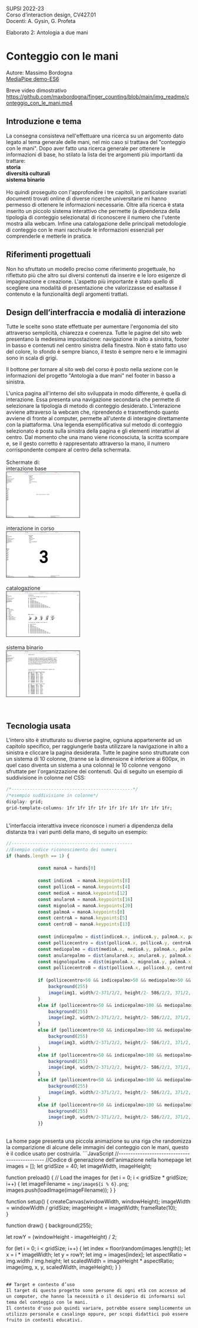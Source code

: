 SUPSI 2022-23  
Corso d’interaction design, CV427.01  
Docenti: A. Gysin, G. Profeta  

Elaborato 2: Antologia a due mani  

# Conteggio con le mani
Autore: Massimo Bordogna  
[MediaPipe demo-ES6](https://ixd-supsi.github.io/2023/esempi/mp_hands/es6/1_landmarks)

Breve video dimostrativo<br>
https://github.com/maxbordogna/finger_counting/blob/main/img_readme/conteggio_con_le_mani.mp4

## Introduzione e tema
La consegna consisteva nell'effettuare una ricerca su un argomento dato legato al tema generale delle mani, nel mio caso si trattava
del "conteggio con le mani". Dopo aver fatto una ricerca generale per ottenere le informazioni 
di base, ho stilato la lista dei tre argomenti più importanti da trattare:
<br>
<b>storia<br>
diversità culturali<br>
sistema binario</b>
<br><br>
Ho quindi proseguito con l'approfondire i tre capitoli, in particolare svariati documenti trovati online 
di diverse ricerche universitarie mi hanno permesso di ottenere le informazioni necessarie.
Oltre alla ricerca è stata inserito un piccolo sistema interattivo che permette (a dipendenza della tipologia di 
conteggio selezionata) di riconoscere il numero che l'utente mostra alla webcam. 
Infine una catalogazione delle principali metodologie di conteggio con le mani racchiude le 
informazioni essenziali per comprenderle e metterle in pratica.

## Riferimenti progettuali
Non ho sfruttato un modello preciso come riferimento progettuale, ho riflettuto più che altro sui diversi contenuti 
da inserire e le loro esigenze di impaginazione e creazione.
L'aspetto più importante è stato quello di scegliere una modalità di presentazione che valorizzasse ed esaltasse 
il contenuto e la funzionalità degli argomenti trattati.



## Design dell’interfraccia e modalià di interazione
Tutte le scelte sono state effettuate per aumentare l'ergonomia del sito attraverso semplicità, chiarezza e coerenza. 
Tutte le pagine del sito web presentano la medesima impostazione: navigazione in alto a sinistra, footer in basso e contenuti nel centro sinistra della finestra.
Non è stato fatto uso del colore, lo sfondo è sempre bianco, il testo è sempre nero e le immagini sono in scala di grigi. 


Il bottone per tornare al sito web del corso è posto nella sezione con le informazioni del progetto "Antologia a due mani" nel footer in basso a sinistra.<br>


L'unica pagina all'interno del sito sviluppata in modo differente, è quella di interazione. Essa presenta 
una navigazione secondaria che permette di selezionare la tipologia di metodo di conteggio desiderato. L'interazione avviene attraverso la webcam che, 
riprendendo e trasmettendo quanto avviene di fronte al computer, permette all'utente di interagire direttamente con la piattaforma. 
Una legenda esemplificativa sul metodo di conteggio selezionato è posta sulla sinistra della pagina e gli elementi interattivi al centro. 
Dal momento che una mano viene riconosciuta, la scritta scompare e, se il gesto corretto è rappresentato attraverso la mano, il numero corrispondente compare al centro della schermata.
<br><br>Schermate di:<br>
interazione base<br>
[<img src="img_readme/interazione_1.png" width="200" alt="Interazione base">]()<br><br>
interazione in corso<br>
[<img src="img_readme/interazione_2.png" width="200" alt="Interazione in corso">]()<br><br>
catalogazione<br>
[<img src="img_readme/catalogo.png" width="200" alt="Catalogazione">]()<br><br>
sistema binario<br>
[<img src="img_readme/binario.png" width="200" alt="Sistema binario">]()<br><br>
<br>


## Tecnologia usata
L'intero sito è strutturato su diverse pagine, ogniuna appartenente ad un capitolo specifico, per raggiungerle basta utilizzare la navigazione in alto a sinistra e cliccare la pagina desiderata.
Tutte le pagine sono strutturate con un sistema di 10 colonne, (tranne se la dimensione è inferiore ai 600px, in quel caso diventa un sistema a una colonna) le 10 colonne vengono sfruttate per l'organizzazione dei contenuti.
Qui di seguito un esempio di suddivisione in colonne nel CSS:
```CSS
/*----------------------------------------------*/
/*esempio suddivisione in colonne*/
display: grid;
grid-template-columns: 1fr 1fr 1fr 1fr 1fr 1fr 1fr 1fr 1fr 1fr;
```
<br>
L'interfaccia interattiva invece riconosce i numeri a dipendenza della distanza tra i vari punti della mano, di seguito un esempio:

```JavaScript
//----------------------------------------------
//Esempio codice riconoscimento dei numeri
if (hands.length == 1) {

			const manoA = hands[0]

			const indiceA  = manoA.keypoints[8]
			const polliceA = manoA.keypoints[4]
			const medioA = manoA.keypoints[12]
			const anulareA = manoA.keypoints[16]
			const mignoloA = manoA.keypoints[20]
			const palmoA = manoA.keypoints[0]
			const centroA = manoA.keypoints[5]
			const centroB = manoA.keypoints[13]

			const indicepalmo = dist(indiceA.x, indiceA.y, palmoA.x, palmoA.y)
			const pollicecentro = dist(polliceA.x, polliceA.y, centroA.x, centroA.y)
			const mediopalmo = dist(medioA.x, medioA.y, palmoA.x, palmoA.y)
			const anularepalmo = dist(anulareA.x, anulareA.y, palmoA.x, palmoA.y)
			const mignolopalmo = dist(mignoloA.x, mignoloA.y, palmoA.x, palmoA.y)
			const pollicecentroB = dist(polliceA.x, polliceA.y, centroB.x, centroB.y)

			if (pollicecentro>50 && indicepalmo>50 && mediopalmo>50 && anularepalmo>50 && mignolopalmo<100){
				background(255)
				image(img1, width/2-371/2/2, height/2- 586/2/2, 371/2, 586/2)
			}
			else if (pollicecentro>50 && indicepalmo>100 && mediopalmo>100 && anularepalmo<100 && mignolopalmo<100){
				background(255)
				image(img2, width/2-371/2/2, height/2- 586/2/2, 371/2, 586/2)
			}
			else if (pollicecentro>50 && indicepalmo>100 && mediopalmo<100 && anularepalmo<100 && mignolopalmo<100){
				background(255)
				image(img3, width/2-371/2/2, height/2- 586/2/2, 371/2, 586/2)
			}
			else if (pollicecentro>50 && indicepalmo<100 && mediopalmo<100 && anularepalmo<100 && mignolopalmo<100){
				background(255)
				image(img4, width/2-371/2/2, height/2- 586/2/2, 371/2, 586/2)
			}
			else if (pollicecentro<50 && indicepalmo<100 && mediopalmo<100 && anularepalmo<100 && mignolopalmo<100){
				background(255)
				image(img5, width/2-371/2/2, height/2- 586/2/2, 371/2, 586/2)
			}
			else if (pollicecentro>50 && indicepalmo>100 && mediopalmo>100 && anularepalmo>100 && mignolopalmo>100){
				background(255)
				image(img0, width/2-371/2/2, height/2- 586/2/2, 371/2, 586/2)
			}}
```

<br>
La home page presenta una piccola animazione su una riga che randomizza la comparizione di alcune delle immagini del conteggio con le mani, questo è il codice usato per costruirla.
```JavaScript
//----------------------------------------------
//Codice di generazione dell'animazione nella homepage
let images = []; 
let gridSize = 40;  
let imageWidth, imageHeight;  

function preload() {
  // Load the images
  for (let i = 0; i < gridSize * gridSize; i++) {
    let imageFilename = `img/image${i % 6}.png`;  
    images.push(loadImage(imageFilename));
  }
}

function setup() {
  createCanvas(windowWidth, windowHeight);
  imageWidth = windowWidth / gridSize;
  imageHeight = imageWidth; 
  frameRate(10);  
}

function draw() {
  background(255);

  let rowY = (windowHeight - imageHeight) / 2; 

  for (let i = 0; i < gridSize; i++) {
    let index = floor(random(images.length));
    let x = i * imageWidth;
    let y = rowY;
    let img = images[index];
    let aspectRatio = img.width / img.height;
    let scaledWidth = imageHeight * aspectRatio;
    image(img, x, y, scaledWidth, imageHeight);
  }
}
```

## Target e contesto d’uso
Il target di questo progetto sono persone di ogni età con accesso ad un computer, che hanno la necessità o il desiderio di informarsi sul tema del conteggio con le mani. 
Il contesto d'uso può quindi variare, potrebbe essere semplicemente un utilizzo personale e casalingo oppure, per scopi didattici può essere fruito in contesti educativi.



